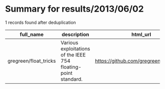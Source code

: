 
# Summary for results/2013/06/02
    
1 records found after deduplication

| full_name | description | html_url | matched_list | matched_count | pushed_at | size | stargazers_count | language | forks_count |
|-----------------------|----------------------------------------------------------------|------------------------------------------|----------------|-----------------|---------------------------|--------|--------------------|------------|---------------|
| gregreen/float_tricks | Various exploitations of the IEEE 754 floating-point standard. | https://github.com/gregreen/float_tricks | ['exploit'] | 1 | 2013-06-02 21:49:40+00:00 | 112 | 0 | C++ | 0 |
